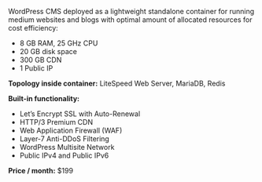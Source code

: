 WordPress CMS deployed as a lightweight standalone container for running medium websites and blogs with optimal amount of allocated resources for cost efficiency:

* 8 GB RAM, 25 GHz CPU
* 20 GB disk space
* 300 GB CDN
* 1 Public IP

**Topology inside container:** LiteSpeed Web Server, MariaDB, Redis

**Built-in functionality:**

* Let’s Encrypt SSL with Auto-Renewal
* HTTP/3 Premium CDN
* Web Application Firewall (WAF)
* Layer-7 Anti-DDoS Filtering
* WordPress Multisite Network
* Public IPv4 and Public IPv6

**Price / month:** $199
